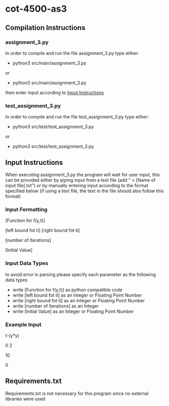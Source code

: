 # cot-4500-as3
## Compilation Instructions
### assignment_3.py
In order to compile and run the file assignment_3.py type either:
- python3 src/main/assignment_3.py
  
or
- python3 src/main/assignment_3.py
  
then enter input according to [Input Instructions](https://github.com/ConnorTheKnight/cot-4500-as3/blob/main/README.md#input-instructions)
### test_assignment_3.py
In order to compile and run the file test_assignment_3.py type either:
- python3 src/test/test_assignment_3.py
  
or
- python3 src/test/test_assignment_3.py
## Input Instructions
When executing assignment_3.py the program will wait for user input, this can be provided either by piping input from a text file (add " < [Name of input file].txt") or by manually entering input according to the format specified below (if using a text file, the text in the file should also follow this format)
### Input Formatting

[Function for f(y,t)]

[left bound fot ti] [right bound fot ti]

[number of Iterations]

[Initial Value]

### Input Data Types
to avoid error in parsing please specify each parameter as the following data types
- write [Function for f(y,t)] as python compatible code
- write [left bound fot ti] as an Integer or Floating Point Number
- write [right bound fot ti] as an Integer or Floating Point Number
- write [number of Iterations] as an Integer
- write [Initial Value] as an Integer or Floating Point Number
### Example Input

t-(y*y)

0 2

10

0

## Requirements.txt
Requirements.txt is not necessary for this program since no external libraries were used
